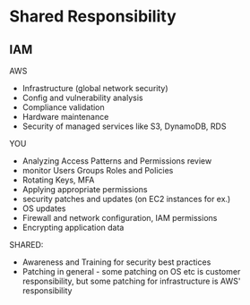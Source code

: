 # Shared Responsibility


## IAM
AWS
  - Infrastructure (global network security)
  - Config and vulnerability analysis
  - Compliance validation
  - Hardware maintenance
  - Security of managed services like S3, DynamoDB, RDS

YOU
  - Analyzing Access Patterns and Permissions review
  - monitor Users Groups Roles and Policies
  - Rotating Keys, MFA
  - Applying appropriate permissions
  - security patches and updates (on EC2 instances for ex.)
  - OS updates
  - Firewall and network configuration, IAM permissions
  - Encrypting application data

SHARED:
  - Awareness and Training for security best practices
  - Patching in general - some patching on OS etc is customer responsibility, but some patching for infrastructure is AWS' responsibility